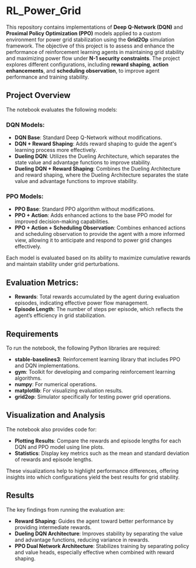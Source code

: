 # RL_Power_Grid

This repository contains implementations of **Deep Q-Network (DQN)** and **Proximal Policy Optimization (PPO)** models applied to a custom environment for power grid stabilization using the **Grid2Op** simulation framework. The objective of this project is to assess and enhance the performance of reinforcement learning agents in maintaining grid stability and maximizing power flow under **N-1 security constraints**. The project explores different configurations, including **reward shaping**, **action enhancements**, and **scheduling observation**, to improve agent performance and training stability.

## Project Overview

The notebook evaluates the following models:

### DQN Models:
- **DQN Base**: Standard Deep Q-Network without modifications.
- **DQN + Reward Shaping**: Adds reward shaping to guide the agent's learning process more effectively.
- **Dueling DQN**: Utilizes the Dueling Architecture, which separates the state value and advantage functions to improve stability.
- **Dueling DQN + Reward Shaping**: Combines the Dueling Architecture and reward shaping, where the Dueling Architecture separates the state value and advantage functions to improve stability.

### PPO Models:
- **PPO Base**: Standard PPO algorithm without modifications.
- **PPO + Action**: Adds enhanced actions to the base PPO model for improved decision-making capabilities.
- **PPO + Action + Scheduling Observation**: Combines enhanced actions and scheduling observation to provide the agent with a more informed view, allowing it to anticipate and respond to power grid changes effectively.

Each model is evaluated based on its ability to maximize cumulative rewards and maintain stability under grid perturbations.

## Evaluation Metrics:
- **Rewards**: Total rewards accumulated by the agent during evaluation episodes, indicating effective power flow management.
- **Episode Length**: The number of steps per episode, which reflects the agent’s efficiency in grid stabilization.

## Requirements
To run the notebook, the following Python libraries are required:
- **stable-baselines3**: Reinforcement learning library that includes PPO and DQN implementations.
- **gym**: Toolkit for developing and comparing reinforcement learning algorithms.
- **numpy**: For numerical operations.
- **matplotlib**: For visualizing evaluation results.
- **grid2op**: Simulator specifically for testing power grid operations.

## Visualization and Analysis
The notebook also provides code for:
- **Plotting Results**: Compare the rewards and episode lengths for each DQN and PPO model using line plots.
- **Statistics**: Display key metrics such as the mean and standard deviation of rewards and episode lengths.

These visualizations help to highlight performance differences, offering insights into which configurations yield the best results for grid stability.

## Results
The key findings from running the evaluation are:
- **Reward Shaping**: Guides the agent toward better performance by providing intermediate rewards.
- **Dueling DQN Architecture**: Improves stability by separating the value and advantage functions, reducing variance in rewards.
- **PPO Dual Network Architecture**: Stabilizes training by separating policy and value heads, especially effective when combined with reward shaping.
